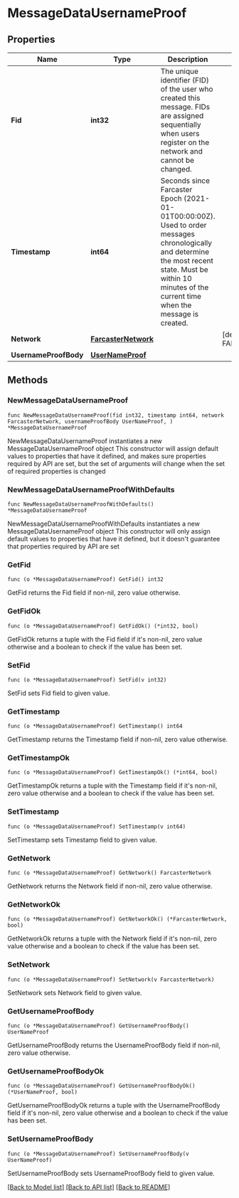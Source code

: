 # MessageDataUsernameProof

## Properties

Name | Type | Description | Notes
------------ | ------------- | ------------- | -------------
**Fid** | **int32** | The unique identifier (FID) of the user who created this message. FIDs are assigned sequentially when users register on the network and cannot be changed. | 
**Timestamp** | **int64** | Seconds since Farcaster Epoch (2021-01-01T00:00:00Z). Used to order messages chronologically and determine the most recent state. Must be within 10 minutes of the current time when the message is created. | 
**Network** | [**FarcasterNetwork**](FarcasterNetwork.md) |  | [default to FARCASTER_NETWORK_MAINNET]
**UsernameProofBody** | [**UserNameProof**](UserNameProof.md) |  | 

## Methods

### NewMessageDataUsernameProof

`func NewMessageDataUsernameProof(fid int32, timestamp int64, network FarcasterNetwork, usernameProofBody UserNameProof, ) *MessageDataUsernameProof`

NewMessageDataUsernameProof instantiates a new MessageDataUsernameProof object
This constructor will assign default values to properties that have it defined,
and makes sure properties required by API are set, but the set of arguments
will change when the set of required properties is changed

### NewMessageDataUsernameProofWithDefaults

`func NewMessageDataUsernameProofWithDefaults() *MessageDataUsernameProof`

NewMessageDataUsernameProofWithDefaults instantiates a new MessageDataUsernameProof object
This constructor will only assign default values to properties that have it defined,
but it doesn't guarantee that properties required by API are set

### GetFid

`func (o *MessageDataUsernameProof) GetFid() int32`

GetFid returns the Fid field if non-nil, zero value otherwise.

### GetFidOk

`func (o *MessageDataUsernameProof) GetFidOk() (*int32, bool)`

GetFidOk returns a tuple with the Fid field if it's non-nil, zero value otherwise
and a boolean to check if the value has been set.

### SetFid

`func (o *MessageDataUsernameProof) SetFid(v int32)`

SetFid sets Fid field to given value.


### GetTimestamp

`func (o *MessageDataUsernameProof) GetTimestamp() int64`

GetTimestamp returns the Timestamp field if non-nil, zero value otherwise.

### GetTimestampOk

`func (o *MessageDataUsernameProof) GetTimestampOk() (*int64, bool)`

GetTimestampOk returns a tuple with the Timestamp field if it's non-nil, zero value otherwise
and a boolean to check if the value has been set.

### SetTimestamp

`func (o *MessageDataUsernameProof) SetTimestamp(v int64)`

SetTimestamp sets Timestamp field to given value.


### GetNetwork

`func (o *MessageDataUsernameProof) GetNetwork() FarcasterNetwork`

GetNetwork returns the Network field if non-nil, zero value otherwise.

### GetNetworkOk

`func (o *MessageDataUsernameProof) GetNetworkOk() (*FarcasterNetwork, bool)`

GetNetworkOk returns a tuple with the Network field if it's non-nil, zero value otherwise
and a boolean to check if the value has been set.

### SetNetwork

`func (o *MessageDataUsernameProof) SetNetwork(v FarcasterNetwork)`

SetNetwork sets Network field to given value.


### GetUsernameProofBody

`func (o *MessageDataUsernameProof) GetUsernameProofBody() UserNameProof`

GetUsernameProofBody returns the UsernameProofBody field if non-nil, zero value otherwise.

### GetUsernameProofBodyOk

`func (o *MessageDataUsernameProof) GetUsernameProofBodyOk() (*UserNameProof, bool)`

GetUsernameProofBodyOk returns a tuple with the UsernameProofBody field if it's non-nil, zero value otherwise
and a boolean to check if the value has been set.

### SetUsernameProofBody

`func (o *MessageDataUsernameProof) SetUsernameProofBody(v UserNameProof)`

SetUsernameProofBody sets UsernameProofBody field to given value.



[[Back to Model list]](../README.md#documentation-for-models) [[Back to API list]](../README.md#documentation-for-api-endpoints) [[Back to README]](../README.md)


